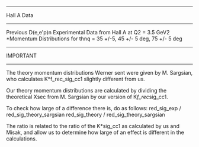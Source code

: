 *************
 Hall A Data
*************

Previous D(e,e'p)n Experimental Data from Hall A at Q2 = 3.5 GeV2
*Momentum Distributions for thnq = 35 +/-5, 45 +/- 5 deg, 75 +/- 5 deg


***********
IMPORTANT
***********

The theory momentum distributions Werner sent were given by M. Sargsian, who calculates K*f_rec_sig_cc1
slightly different from us.

Our theory momentum distributions are calculated by dividing the theoretical Xsec from M. Sargsian by
our version of K*f_rec*sig_cc1.

To check how large of a difference there is, do as follows:
red_sig_exp / red_sig_theory_sargsian
red_sig_theory / red_sig_theory_sargsian

The ratio is related to the ratio of the K*sig_cc1 as calculated by us and Misak, and allow us to determine 
how large of an effect is different in the calculations.